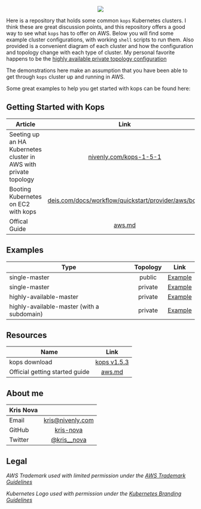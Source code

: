 <p align="center">
  <img src="https://raw.githubusercontent.com/kubernetes/kops/master/docs/img/k8s-aws.png"> </image>
</p>

Here is a repository that holds some common `kops` Kubernetes clusters. I think these are great discussion points, and this repository offers a good way to see what `kops` has to offer on AWS. Below you will find some example cluster configurations, with working `shell` scripts to run them. Also provided is a convenient diagram of each cluster and how the configuration and topology change with each type of cluster. My personal favorite happens to be the [highly available private topology configuration](ha-master-private/README.md)

The demonstrations here make an assumption that you have been able to get through `kops` cluster up and running in AWS.

Some great examples to help you get started with kops can be found here:

## Getting Started with Kops

| Article                |  Link                                            |                                          
| ---------------------- |:-------------------------------------------: |
| Seeting up an HA Kubernetes cluster in AWS with private topology | [nivenly.com/kops-1-5-1](mailto:kris@nivenly.com)  |
| Booting Kubernetes on EC2 with kops|[deis.com/docs/workflow/quickstart/provider/aws/boot](https://deis.com/docs/workflow/quickstart/provider/aws/boot)    |
| Offical Guide                | [aws.md](https://github.com/kubernetes/kops/blob/master/docs/aws.md)|

## Examples

| Type                   | Topology      | Link                                                           |
| ---------------------- |:-------------:| -------------------------------------------------------------- |
| single-master          | public        | [Example](single-master-public/README.md)                      |
| single-master          | private       | [Example](single-master-private/README.md)                     |
| highly-available-master| private       | [Example](ha-master-private/README.md)                         |
| highly-available-master (with a subdomain) | private | [Example](ha-master-private-subdomain/README.md) |

## Resources

| Name                           |  Link                                                                            |
| ------------------------------ |:--------------------------------------------------------------------------------:|
| kops download                  | [kops v1.5.3](https://github.com/kubernetes/kops/releases/tag/1.5.3) |
| Official getting started guide | [aws.md](https://github.com/kubernetes/kops/blob/master/docs/aws.md)             |

## About me

| Kris Nova              |                                              |                                          
| ---------------------- |:-------------------------------------------: |
| Email                  | [kris@nivenly.com](mailto:kris@nivenly.com)  |
| GitHub                 | [kris-nova](https://github.com/kris-nova)    |
| Twitter                | [@kris__nova](https://twitter.com/Kris__Nova)|

## Legal

*AWS Trademark used with limited permission under the [AWS Trademark
Guidelines](https://aws.amazon.com/trademark-guidelines/)*

*Kubernetes Logo used with permission under the [Kubernetes Branding
Guidelines](https://github.com/kubernetes/kubernetes/blob/master/logo/usage_guidelines.md)*


